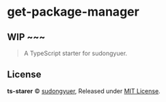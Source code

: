 # get-package-manager
## WIP ~~~
> A TypeScript starter for sudongyuer.

## License

**ts-starer** © [sudongyuer](https://github.com/sudongyuer), Released under [MIT License](LICENSE).
